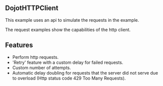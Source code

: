 ## DojotHTTPClient

This example uses an api to simulate the requests in the example.

The request examples show the capabilities of the http client.

## Features

  * Perform http requests.
  * 'Retry' feature with a custom delay for failed requests.
  * Custom number of attempts.
  * Automatic delay doubling for requests that the server did not serve due to overload (Http status code 429  Too Many Requests).